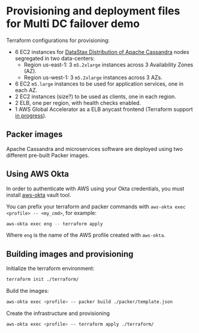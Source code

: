 # Provisioning and deployment files for Multi DC failover demo

Terraform configurations for provisioning:

- 6 EC2 instances for [DataStax Distribution of Apache Cassandra][ddac] nodes segregated in two data-centers:
    - Region us-east-1: 3 `m5.2xlarge` instances across 3 Availability Zones (AZ). 
    - Region us-west-1: 3 `m5.2xlarge` instances across 3 AZs.
- 6 EC2 `m5.large` instances to be used for application services, one in each AZ.
- 2 EC2 instances (size?) to be used as clients, one in each region. 
- 2 ELB, one per region, with health checks enabled.
- 1 AWS Global Accelerator as a ELB anycast frontend (Terraform support [in progress][terraform_aws_ga]).

## Packer images

Apache Cassandra and microservices software are deployed using two different pre-built Packer images.

## Using AWS Okta

In order to authenticate with AWS using your Okta credentials, you must install [aws-okta][aws-okta] vault tool.

You can prefix your terraform and packer commands with `aws-okta exec <profile> -- <my_cmd>`, for example:

```bash
aws-okta exec eng -- terraform apply
```

Where `eng` is the name of the AWS profile created with `aws-okta`.

## Building images and provisioning

Initialize the terraform environment:

```bash
terraform init ./terraform/
```

Build the images:

```bash
aws-okta exec <profile> -- packer build ./packer/template.json
```

Create the infrastructure and provisioning

```bash
aws-okta exec <profile> -- terraform apply ./terraform/
```

[ddac]: https://www.datastax.com/products/datastax-distribution-of-apache-cassandra
[terraform_aws_ga]: https://github.com/terraform-providers/terraform-provider-aws/pull/8328
[aws-okta]: https://github.com/segmentio/aws-okta